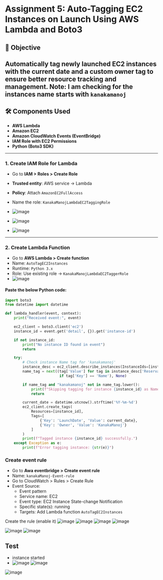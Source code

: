 
# Assignment 5: Auto-Tagging EC2 Instances on Launch Using AWS Lambda and Boto3

## 📌 Objective

Automatically tag newly launched EC2 instances with the current date and a custom owner tag to ensure better resource tracking and management.
**Note:** I am checking for the instances name starts with `kanakamanoj`
---

## 🛠️ Components Used

- **AWS Lambda**
- **Amazon EC2**
- **Amazon CloudWatch Events (EventBridge)**
- **IAM Role with EC2 Permissions**
- **Python (Boto3 SDK)**

---

### 1. **Create IAM Role for Lambda**

- Go to **IAM > Roles > Create Role**
- **Trusted entity**: AWS service → Lambda
- **Policy**: Attach `AmazonEC2FullAccess`
- Name the role: `KanakaManojLambdaEC2TaggingRole`
- ![image](https://github.com/user-attachments/assets/1b11d6e7-09c8-41fb-925a-c9c1a7ff482a)
- ![image](https://github.com/user-attachments/assets/40a9f25d-779d-4172-bda1-d78b54b06008)

- ![image](https://github.com/user-attachments/assets/1ee5d7ee-b67d-4997-9d70-72a003bb5140)




---

### 2. **Create Lambda Function**

- Go to **AWS Lambda > Create function**
- Name: `AutoTagEC2Instances`
- Runtime: `Python 3.x`
- Role: Use existing role → `KanakaManojLambdaEC2TaggerRole`
- ![image](https://github.com/user-attachments/assets/6ed1b000-a38f-4332-8fb1-f2bcf6bd1511)


#### Paste the below Python code:

```python
import boto3
from datetime import datetime

def lambda_handler(event, context):
    print("Received event:", event)

    ec2_client = boto3.client('ec2')
    instance_id = event.get('detail', {}).get('instance-id')

    if not instance_id:
        print("No instance ID found in event")
        return

    try:
        # Check instance Name tag for 'kanakamanoj'
        instance_desc = ec2_client.describe_instances(InstanceIds=[instance_id])
        name_tag = next((tag['Value'] for tag in instance_desc['Reservations'][0]['Instances'][0].get('Tags', [])
                         if tag['Key'] == 'Name'), None)

        if name_tag and "kanakamanoj" not in name_tag.lower():
            print(f"Skipping tagging for instance {instance_id} as Name tag doesn't contain 'kanakamanoj'")
            return

        current_date = datetime.utcnow().strftime('%Y-%m-%d')
        ec2_client.create_tags(
            Resources=[instance_id],
            Tags=[
                {'Key': 'LaunchDate', 'Value': current_date},
                {'Key': 'Owner', 'Value': 'KanakaManoj'}
            ]
        )
        print(f"Tagged instance {instance_id} successfully.")
    except Exception as e:
        print(f"Error tagging instance: {str(e)}")
```
### Create event rule 
- Go to **Awa eventbridge > Create event rule**
- Name: `kanakaManoj-Event-rule`
- Go to CloudWatch > Rules > Create Rule
- Event Source:
    - Event pattern
    - Service name: EC2
    - Event type: EC2 Instance State-change Notification
    - Specific state(s): running
    - Targets: Add Lambda function `AutoTagEC2Instances`

Create the rule (enable it)
![image](https://github.com/user-attachments/assets/2b82798c-5602-46f3-9066-16ff2f92bc22)
![image](https://github.com/user-attachments/assets/872b73c8-4264-4305-919c-ed0f1635fa35)
![image](https://github.com/user-attachments/assets/c4c91c3d-ced5-42e2-86c1-5c4ddea2c7ba)
![image](https://github.com/user-attachments/assets/54e46ada-ca53-41e2-b823-d80349c328dd)

![image](https://github.com/user-attachments/assets/e3ddbc0c-49fc-4284-8564-17c6951ecfc7)
![image](https://github.com/user-attachments/assets/8ce96b0a-9ee7-4461-abd2-66b90d5d7371)

## Test
- instance started
- ![image](https://github.com/user-attachments/assets/9becc98e-6ccc-476f-9e91-8395dae5a03e)
![image](https://github.com/user-attachments/assets/5e07b984-e9d1-4abf-b23c-45ec24a3690a)

![image](https://github.com/user-attachments/assets/32e9f6af-14af-4ea7-8752-e71fd409ec23)

